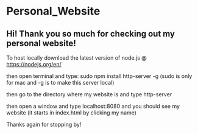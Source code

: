 # Personal_Website 

Hi! Thank you so much for checking out my personal website! 
-----------------------------------------------------------
To host locally download the latest version of node.js @ https://nodejs.org/en/

then open terminal and type: sudo npm install http-server -g (sudo is only for mac and -g is to make this server local)

then go to the directory where my website is and type http-server

then open a window and type localhost:8080 and you should see my website (it starts in index.html by clicking my name)

Thanks again for stopping by!
